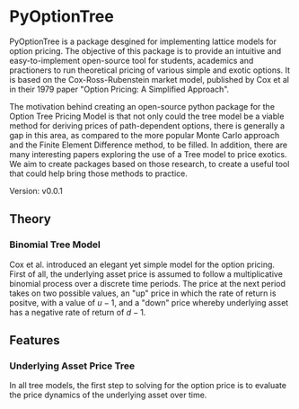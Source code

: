 # PyOptionTree

PyOptionTree is a package desgined for implementing lattice models for option pricing.
The objective of this package is to provide an intuitive and easy-to-implement open-source tool for students, academics and practioners to run theoretical pricing of
various simple and exotic options. It is based on the Cox-Ross-Rubenstein market model, published by Cox et al in their 1979 paper "Option Pricing: A Simplified Approach".

The motivation behind creating an open-source python package for the Option Tree Pricing Model is that not only could the tree model be a viable method for deriving prices of path-dependent options, there is generally a gap in this area, as compared to the more popular Monte Carlo approach and the Finite Element Difference method, to be filled. In addition, there are many interesting papers exploring the use of a Tree model to price exotics. We aim to create packages based on those research, to create a useful tool that could help bring those methods to practice.

Version: v0.0.1

## Theory

### Binomial Tree Model
Cox et al. introduced an elegant yet simple model for the option pricing. First of all, the underlying asset price is assumed to follow a multiplicative binomial process over a discrete time periods. The price at the next period takes on two possible values, an "up" price in which the rate of return is positve, with a value of $u - 1$, and a "down" price whereby underlying asset has a negative rate of return of $d - 1$. 

## Features

### Underlying Asset Price Tree
In all tree models, the first step to solving for the option price is to evaluate the price dynamics of the underlying asset over time.
